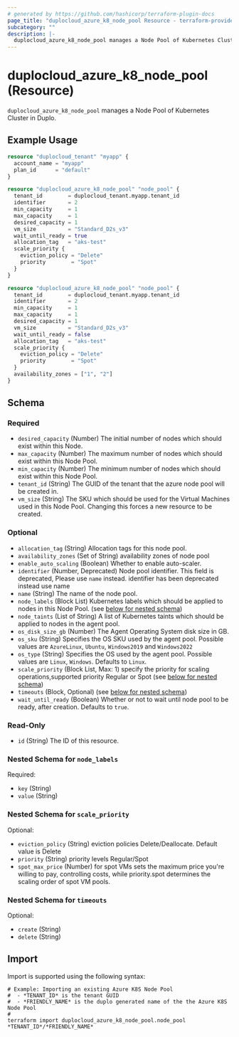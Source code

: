 ```yaml
---
# generated by https://github.com/hashicorp/terraform-plugin-docs
page_title: "duplocloud_azure_k8_node_pool Resource - terraform-provider-duplocloud"
subcategory: ""
description: |-
  duplocloud_azure_k8_node_pool manages a Node Pool of Kubernetes Cluster in Duplo.
---
```


# duplocloud_azure_k8_node_pool (Resource)

`duplocloud_azure_k8_node_pool` manages a Node Pool of Kubernetes Cluster in Duplo.

## Example Usage

```terraform
resource "duplocloud_tenant" "myapp" {
  account_name = "myapp"
  plan_id      = "default"
}

resource "duplocloud_azure_k8_node_pool" "node_pool" {
  tenant_id        = duplocloud_tenant.myapp.tenant_id
  identifier       = 2
  min_capacity     = 1
  max_capacity     = 1
  desired_capacity = 1
  vm_size          = "Standard_D2s_v3"
  wait_until_ready = true
  allocation_tag   = "aks-test"
  scale_priority {
    eviction_policy = "Delete"
    priority        = "Spot"
  }
}

resource "duplocloud_azure_k8_node_pool" "node_pool" {
  tenant_id        = duplocloud_tenant.myapp.tenant_id
  identifier       = 2
  min_capacity     = 1
  max_capacity     = 1
  desired_capacity = 1
  vm_size          = "Standard_D2s_v3"
  wait_until_ready = false
  allocation_tag   = "aks-test"
  scale_priority {
    eviction_policy = "Delete"
    priority        = "Spot"
  }
  availability_zones = ["1", "2"]
}
```

<!-- schema generated by tfplugindocs -->
## Schema

### Required

- `desired_capacity` (Number) The initial number of nodes which should exist within this Node.
- `max_capacity` (Number) The maximum number of nodes which should exist within this Node Pool.
- `min_capacity` (Number) The minimum number of nodes which should exist within this Node Pool.
- `tenant_id` (String) The GUID of the tenant that the azure node pool will be created in.
- `vm_size` (String) The SKU which should be used for the Virtual Machines used in this Node Pool. Changing this forces a new resource to be created.

### Optional

- `allocation_tag` (String) Allocation tags for this node pool.
- `availability_zones` (Set of String) availability zones of node pool
- `enable_auto_scaling` (Boolean) Whether to enable auto-scaler.
- `identifier` (Number, Deprecated) Node pool identifier. This field is deprecated, Please use `name` instead. identifier has been deprecated instead use name
- `name` (String) The name of the node pool.
- `node_labels` (Block List) Kubernetes labels which should be applied to nodes in this Node Pool. (see [below for nested schema](#nestedblock--node_labels))
- `node_taints` (List of String) A list of Kubernetes taints which should be applied to nodes in the agent pool.
- `os_disk_size_gb` (Number) The Agent Operating System disk size in GB.
- `os_sku` (String) Specifies the OS SKU used by the agent pool. Possible values are `AzureLinux`, `Ubuntu`, `Windows2019` and `Windows2022`
- `os_type` (String) Specifies the OS used by the agent pool. Possible values are `Linux`, `Windows`. Defaults to `Linux`.
- `scale_priority` (Block List, Max: 1) specify the priority for scaling operations,supported priority Regular or Spot (see [below for nested schema](#nestedblock--scale_priority))
- `timeouts` (Block, Optional) (see [below for nested schema](#nestedblock--timeouts))
- `wait_until_ready` (Boolean) Whether or not to wait until node pool to be ready, after creation. Defaults to `true`.

### Read-Only

- `id` (String) The ID of this resource.

<a id="nestedblock--node_labels"></a>
### Nested Schema for `node_labels`

Required:

- `key` (String)
- `value` (String)


<a id="nestedblock--scale_priority"></a>
### Nested Schema for `scale_priority`

Optional:

- `eviction_policy` (String) eviction policies Delete/Deallocate. Default value is Delete
- `priority` (String) priority levels Regular/Spot
- `spot_max_price` (Number) for spot VMs sets the maximum price you're willing to pay, controlling costs, while priority.spot determines the scaling order of spot VM pools.


<a id="nestedblock--timeouts"></a>
### Nested Schema for `timeouts`

Optional:

- `create` (String)
- `delete` (String)

## Import

Import is supported using the following syntax:

```shell
# Example: Importing an existing Azure K8S Node Pool
#  - *TENANT_ID* is the tenant GUID
#  - *FRIENDLY_NAME* is the duplo generated name of the the Azure K8S Node Pool
#
terraform import duplocloud_azure_k8_node_pool.node_pool *TENANT_ID*/*FRIENDLY_NAME*
```
